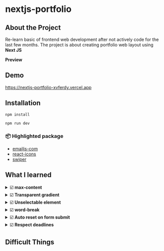 # nextjs-portfolio

## About the Project
Re-learn basic of frontend web development after not actively code for the last few months. The project is about creating portfolio web layout using **Next JS**

**Preview**

## Demo
https://nextjs-portfolio-xvferdy.vercel.app

## Installation
```
npm install
```
```
npm run dev
```

### 📦 Highlighted package
- [emailjs-com](https://www.emailjs.com/ "emailjs")
- [react-icons](https://react-icons.github.io/react-icons/ "react-icons")
- [swiper](https://swiperjs.com/ "swiper")



## What I learned

<details>
    <summary>☑️ <b>max-content</b></summary> <br>
  
`width: max-content` & `height: fit-content` sizing html element base on content's height & height.
###### styles/scss/components\_portfolio.scss
```scss
h3 {
      margin: 1.2rem 0 2rem;
      position: relative;
      width: fit-content;
      z-index: 3;
      &::before {
        content: "";
        opacity: 0;
        bottom: 0;
        // width: 175px;
        width: 100%;
        height: 14px;
        transform: skew(-10deg, -3deg);
        background: darken($primary-variant-color, 10%);
        z-index: -1;
        position: absolute;
        transition: 0.3s ease-in-out;
      }
```  
</details>


<details>
    <summary>☑️ <b>Transparent gradient</b></summary> <br>
  
`background: linear-gradient($primary-color, transparent)`
###### styles/scss/components\_header.scss
```scss
.me {
      background: linear-gradient($primary-color, transparent);
      width: 22rem;
      height: 30rem;
      position: absolute;
      left: calc(50% - 22rem / 2);
      margin-top: 4rem;
      border-radius: 12rem 12rem 0 0;
      overflow: hidden;
      padding: 5rem 1.5rem 1.5rem 1.5rem;
    }
```  
</details>

<details>
    <summary>☑️ <b>Unselectable element</b></summary> <br>
  
`user-select: none` good for things like carousel 
###### styles/scss/components\_quotes.scss
```scss
.quote {
    background-color: $background-variant-color;
    min-height: 320px;
    text-align: center;
    padding: 2rem;
    border-radius: 2rem;
    user-select: none;
  }
```  
</details>

<details>
    <summary>☑️ <b>word-break</b></summary> <br>
  
`word-break: break-all` to wrap long element (that has no space)
###### styles/scss/components\_contact.scss
```scss
&__option {
    background-color: $background-variant-color;
    padding: 1.2rem;
    border-radius: 1.2rem;
    text-align: center;
    border: 1px solid transparent;
    transition: $transition;
    cursor: default;
    word-break: break-all;
  }
```  
</details>


<details>
    <summary>☑️ <b>Auto reset on form submit</b></summary> <br>
  
`e.target.reset()` often used with `useRef()`
###### components/Contact.jsx
```js
  const sendEmail = (e) => {
    e.preventDefault();
    console.log(form);
    emailjs.sendForm(serviceId, templateId, form.current, userId)
    e.target.reset();
  };
```
</details>

<details>
    <summary>☑️ <b>Respect deadlines</b></summary> <br>
  
Should have left some extra time for testing the production sites and write some documentation

</details>

## Difficult Things
